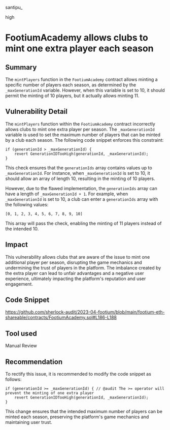 santipu_

high

# FootiumAcademy allows clubs to mint one extra player each season

## Summary
The `mintPlayers` function in the `FootiumAcademy` contract allows minting a specific number of players each season, as determined by the `_maxGenerationId` variable. However, when this variable is set to 10, it should permit the minting of 10 players, but it actually allows minting 11.

## Vulnerability Detail
The `mintPlayers` function within the `FootiumAcademy` contract incorrectly allows clubs to mint one extra player per season. The `_maxGenerationId` variable is used to set the maximum number of players that can be minted by a club each season. The following code snippet enforces this constraint:

```solidity
if (generationId > _maxGenerationId) {
    revert GenerationIDTooHigh(generationId, _maxGenerationId);
}
```

This check ensures that the `generationIds` array contains values up to `_maxGenerationId`. For instance, when `_maxGenerationId` is set to 10, it should allow an array of length 10, resulting in the minting of 10 players.

However, due to the flawed implementation, the `generationIds` array can have a length of `_maxGenerationId + 1`. For example, when `_maxGenerationId` is set to 10, a club can enter a `generationIds` array with the following values:

```solidity
[0, 1, 2, 3, 4, 5, 6, 7, 8, 9, 10]
```

This array will pass the check, enabling the minting of 11 players instead of the intended 10.

## Impact

This vulnerability allows clubs that are aware of the issue to mint one additional player per season, disrupting the game mechanics and undermining the trust of players in the platform. The imbalance created by the extra player can lead to unfair advantages and a negative user experience, ultimately impacting the platform's reputation and user engagement.

## Code Snippet
https://github.com/sherlock-audit/2023-04-footium/blob/main/footium-eth-shareable/contracts/FootiumAcademy.sol#L186-L188

## Tool used

Manual Review

## Recommendation
To rectify this issue, it is recommended to modify the code snippet as follows:
```solidity
if (generationId >= _maxGenerationId) { // @audit The >= operator will prevent the minting of one extra player
    revert GenerationIDTooHigh(generationId, _maxGenerationId);
}
```
This change ensures that the intended maximum number of players can be minted each season, preserving the platform's game mechanics and maintaining user trust.